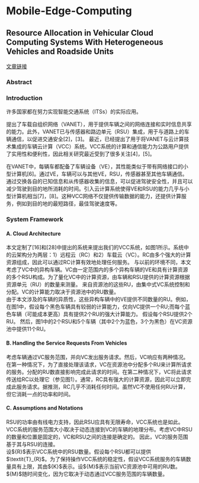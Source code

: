 # Mobile-Edge-Computing

## Resource Allocation in Vehicular Cloud Computing Systems With Heterogeneous Vehicles and Roadside Units

[文章链接](https://ieeexplore.ieee.org/document/7891877)



### Abstract

### Introduction
许多国家都在努力实现智能交通系统（ITSs）的实际应用。

提出了车载自组织网络（VANET），用于提供车辆之间的网络连接和实时信息共享的能力。此外，VANET已与传感器和路边单元（RSU）集成，用于与道路上的车辆通信，以促进交通安全[2]，[3]。 最近，已经提出了用于将VANET与云计算技术集成的车辆云计算（VCC）系统。VCC系统的计算和通信能力为公路用户提供了实用性和便利性，因此相关研究最近受到了很多关注[4]，[5]。

在VANET中，每辆车都配备了车辆设备（VE），其性能类似于带有网络接口的小型计算机[6]。通过VE，车辆可以与其他VE，RSU，传感器甚至其他车辆通信。 通过交换各自的已知信息和从传感器收集的信息，可以促进驾驶安全性，并且可以减少驾驶到目的地所消耗的时间。引入云计算系统使得VE和RSU的能力几乎与小型计算机相当[7]，[8]。这种VCC网络不仅提供传输数据的能力，还提供计算服务，例如到目的地的最短路径，最佳驾驶速度等。

### System Framework

#### A. Cloud Architecture
本文定制了[16]和[28]中提出的系统来提出我们的VCC系统，如图1所示。系统中的云架构分为两层：1）远程云（RC）和2）车载云（VC）。RC由多个强大的计算资源组成，因此可以通过RC计算有效地处理任何服务。 与以前的环境不同，本文考虑了VC中的异构车辆。VC由一定范围内的多个异构车辆的VE和具有计算资源的多个RSU构成。为了量化VC中的计算资源，由车辆和RSU提供的计算资源根据资源单元（RU）的数量来测量。 来自资源池的这些RU，由集中式VC系统控制和分配。VC的计算能力取决于资源池中的RU数量。  
由于本文涉及的车辆的异质性，这些异构车辆中的VE提供不同数量的RU。例如，在图1中，假设每个黑色车辆具有较弱的计算能力，仅向VC提供一个RU;而每个蓝色车辆（可能成本更高）具有提供2个RU的强大计算能力。 假设每个RSU提供2个RU。 然后，图1中的2个RSU和5个车辆（其中2个为蓝色，3个为黑色）在VC资源池中提供11个RU。

#### B. Handling the Service Requests From Vehicles
考虑车辆通过VC服务范围，并向VC发出服务请求。然后，VC响应有两种情况。 在第一种情况下，为了直接处理该请求，VC在资源池中分配多个RU来计算所请求的服务。分配的RU数直接影响完成此请求的时间。在第二种情况下，VC将此请求传送给RC以处理它（参见图1）。通常，RC具有强大的计算资源，因此可以立即完成此服务请求。据推测，RC几乎不消耗任何时间。虽然VC不使用任何RU计算，但它消耗一点的功率和时间。

#### C. Assumptions and Notations
RSU的功率由有线电力支持，因此RSU应具有无限寿命，VCC系统也是如此。VCC系统的服务范围大小取决于动态连接到VC的车辆的地理分布。考虑VC中RSU的数量和位置是固定的，VC和RSU之间的连接是确定的。 因此，VC的服务范围基于其与RSU的连接。  
设\${R}\$表示VCC系统中的RSU数量。假设每个RSU都可以提供\$\textit{T}_{R}\$。为了保持操作VCC系统的稳定性，假设VCC系统服务的车辆数量具有上限，其由\${K}\$表示。设\${M}\$表示当前VC资源池中可用的RU数。\${M}\$随时间变化，因为它取决于动态通过VCC服务范围的车辆数量。